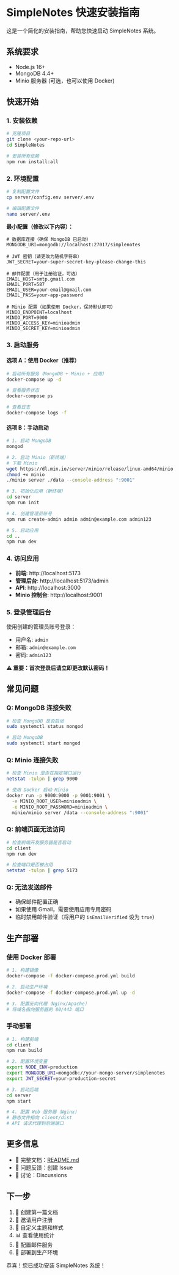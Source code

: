 # SimpleNotes 快速安装指南

这是一个简化的安装指南，帮助您快速启动 SimpleNotes 系统。

## 系统要求

- Node.js 16+ 
- MongoDB 4.4+
- Minio 服务器 (可选，也可以使用 Docker)

## 快速开始

### 1. 安装依赖

```bash
# 克隆项目
git clone <your-repo-url>
cd SimpleNotes

# 安装所有依赖
npm run install:all
```

### 2. 环境配置

```bash
# 复制配置文件
cp server/config.env server/.env

# 编辑配置文件
nano server/.env
```

**最小配置（修改以下内容）：**

```env
# 数据库连接（确保 MongoDB 已启动）
MONGODB_URI=mongodb://localhost:27017/simplenotes

# JWT 密钥（请更改为随机字符串）
JWT_SECRET=your-super-secret-key-please-change-this

# 邮件配置（用于注册验证，可选）
EMAIL_HOST=smtp.gmail.com
EMAIL_PORT=587
EMAIL_USER=your-email@gmail.com
EMAIL_PASS=your-app-password

# Minio 配置（如果使用 Docker，保持默认即可）
MINIO_ENDPOINT=localhost
MINIO_PORT=9000
MINIO_ACCESS_KEY=minioadmin
MINIO_SECRET_KEY=minioadmin
```

### 3. 启动服务

#### 选项 A：使用 Docker（推荐）

```bash
# 启动所有服务（MongoDB + Minio + 应用）
docker-compose up -d

# 查看服务状态
docker-compose ps

# 查看日志
docker-compose logs -f
```

#### 选项 B：手动启动

```bash
# 1. 启动 MongoDB
mongod

# 2. 启动 Minio（新终端）
# 下载 Minio
wget https://dl.min.io/server/minio/release/linux-amd64/minio
chmod +x minio
./minio server ./data --console-address ":9001"

# 3. 初始化应用（新终端）
cd server
npm run init

# 4. 创建管理员账号
npm run create-admin admin admin@example.com admin123

# 5. 启动应用
cd ..
npm run dev
```

### 4. 访问应用

- **前端**: http://localhost:5173
- **管理后台**: http://localhost:5173/admin
- **API**: http://localhost:3000
- **Minio 控制台**: http://localhost:9001

### 5. 登录管理后台

使用创建的管理员账号登录：
- 用户名: `admin`
- 邮箱: `admin@example.com`
- 密码: `admin123`

**⚠️ 重要：首次登录后请立即更改默认密码！**

## 常见问题

### Q: MongoDB 连接失败
```bash
# 检查 MongoDB 是否启动
sudo systemctl status mongod

# 启动 MongoDB
sudo systemctl start mongod
```

### Q: Minio 连接失败
```bash
# 检查 Minio 是否在指定端口运行
netstat -tulpn | grep 9000

# 使用 Docker 启动 Minio
docker run -p 9000:9000 -p 9001:9001 \
  -e MINIO_ROOT_USER=minioadmin \
  -e MINIO_ROOT_PASSWORD=minioadmin \
  minio/minio server /data --console-address ":9001"
```

### Q: 前端页面无法访问
```bash
# 检查前端开发服务器是否启动
cd client
npm run dev

# 检查端口是否被占用
netstat -tulpn | grep 5173
```

### Q: 无法发送邮件
- 确保邮件配置正确
- 如果使用 Gmail，需要使用应用专用密码
- 临时禁用邮件验证（将用户的 `isEmailVerified` 设为 `true`）

## 生产部署

### 使用 Docker 部署

```bash
# 1. 构建镜像
docker-compose -f docker-compose.prod.yml build

# 2. 启动生产环境
docker-compose -f docker-compose.prod.yml up -d

# 3. 配置反向代理（Nginx/Apache）
# 将域名指向服务器的 80/443 端口
```

### 手动部署

```bash
# 1. 构建前端
cd client
npm run build

# 2. 配置环境变量
export NODE_ENV=production
export MONGODB_URI=mongodb://your-mongo-server/simplenotes
export JWT_SECRET=your-production-secret

# 3. 启动后端
cd server
npm start

# 4. 配置 Web 服务器（Nginx）
# 静态文件指向 client/dist
# API 请求代理到后端端口
```

## 更多信息

- 📖 完整文档：[README.md](README.md)
- 🐛 问题反馈：创建 Issue
- 💬 讨论：Discussions

## 下一步

1. 📝 创建第一篇文档
2. 👥 邀请用户注册
3. 🎨 自定义主题和样式
4. 📊 查看使用统计
5. 🔧 配置邮件服务
6. 🚀 部署到生产环境

恭喜！您已成功安装 SimpleNotes 系统！
